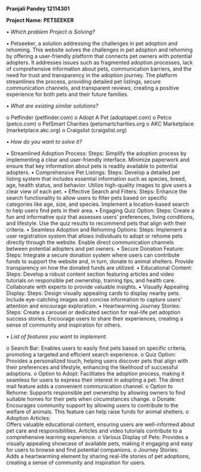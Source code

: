 **Pranjali Pandey 12114301**

**Project Name: PETSEEKER**


*•	Which problem Project is Solving?*

•	Petseeker, a solution addressing the challenges in pet adoption and rehoming. This website solves the challenges in pet adoption and rehoming by offering a user-friendly platform that connects pet owners with potential adopters. It addresses issues such as fragmented adoption processes, lack of comprehensive information about pets, communication barriers, and the need for trust and transparency in the adoption journey. The platform streamlines the process, providing detailed pet listings, secure communication channels, and transparent reviews, creating a positive experience for both pets and their future families.

*•	What are existing similar solutions?*

o	Petfinder (petfinder.com)
o	Adopt A Pet (adoptapet.com)
o	Petco (petco.com)
o	PetSmart Charities (petsmartcharities.org
o	AKC Marketplace (marketplace.akc.org)
o	Craigslist (craigslist.org)

*•	How do you want to solve it?*

•	Streamlined Adoption Process:
Steps: Simplify the adoption process by implementing a clear and user-friendly interface. Minimize paperwork and ensure that key information about pets is readily available to potential adopters.
•	Comprehensive Pet Listings:
Steps: Develop a detailed pet listing system that includes essential information such as species, breed, age, health status, and behavior. Utilize high-quality images to give users a clear view of each pet.
•	Effective Search and Filters:
Steps: Enhance the search functionality to allow users to filter pets based on specific categories like age, size, and species. Implement a location-based search to help users find pets in their area.
•	Engaging Quiz Option:
Steps: Create a fun and informative quiz that assesses users' preferences, living conditions, and lifestyle. Use the quiz results to recommend pets that align with their criteria.
•	Seamless Adoption and Rehoming Options:
Steps: Implement a user registration system that allows individuals to adopt or rehome pets directly through the website. Enable direct communication channels between potential adopters and pet owners.
•	Secure Donation Feature:
Steps: Integrate a secure donation system where users can contribute funds to support the website and, in turn, donate to animal shelters. Provide transparency on how the donated funds are utilized.
•	Educational Content:
Steps: Develop a robust content section featuring articles and video tutorials on responsible pet ownership, training tips, and health care. Collaborate with experts to provide valuable insights.
•	Visually Appealing Display:
Steps: Design visually appealing cards to display nearby pets. Include eye-catching images and concise information to capture users' attention and encourage exploration.
•	Heartwarming Journey Stories:
Steps: Create a carousel or dedicated section for real-life pet adoption success stories. Encourage users to share their experiences, creating a sense of community and inspiration for others.

*•	List of features you want to implement.*

o	Search Bar:
Enables users to easily find pets based on specific criteria, promoting a targeted and efficient search experience.
o	Quiz Option:
Provides a personalized touch, helping users discover pets that align with their preferences and lifestyle, enhancing the likelihood of successful adoptions.
o	Option to Adopt:
Facilitates the adoption process, making it seamless for users to express their interest in adopting a pet. The direct mail feature adds a convenient communication channel.
o	Option to Rehome: 
Supports responsible pet ownership by allowing owners to find suitable homes for their pets when circumstances change.
o	Donate:
 Encourages community support by allowing users to contribute to the welfare of animals. This feature can help raise funds for animal shelters.
o	Adoption Articles:  
Offers valuable educational content, ensuring users are well-informed about pet care and responsibilities. Articles and video tutorials contribute to a comprehensive learning experience.
o	Various Display of Pets: 
 Provides a visually appealing showcase of available pets, making it engaging and easy for users to browse and find potential companions.
o	Journey Stories:    
Adds a heartwarming element by sharing real-life stories of pet adoptions, creating a sense of community and inspiration for users.

